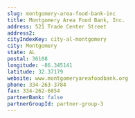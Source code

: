 ```yaml
---
slug: montgomery-area-food-bank-inc
title: Montgomery Area Food Bank, Inc.
address: 521 Trade Center Street
address2: 
cityIndexKey: city-al-montgomery
city: Montgomery
state: AL
postal: 36108
longitude: -86.345141
latitude: 32.37179
website: www.montgomeryareafoodbank.org
phone: 334-263-3784
fax: 334-262-6854
partnerBank: false
partnerGroupId: partner-group-3
---
```

